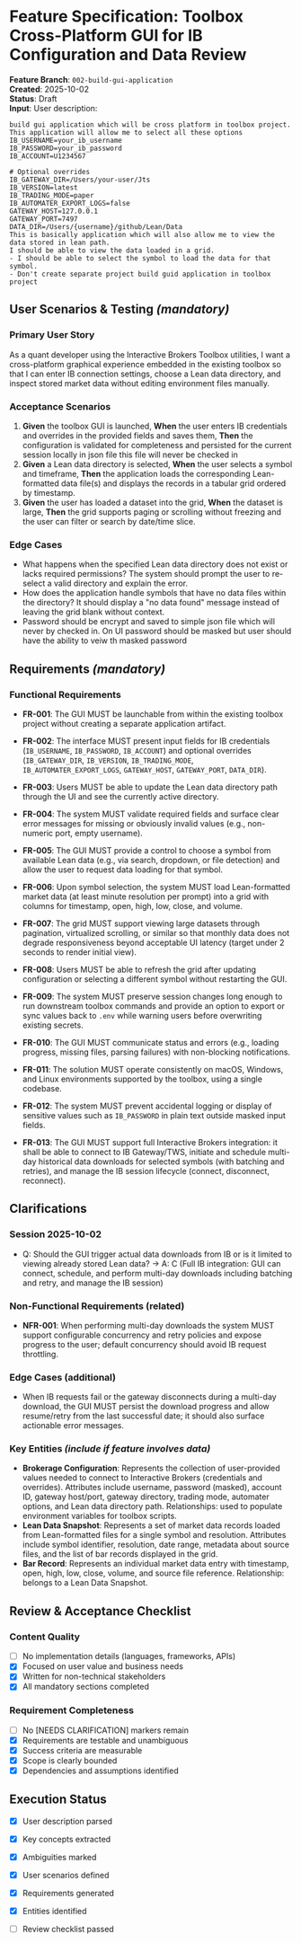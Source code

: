 # Feature Specification: Toolbox Cross-Platform GUI for IB Configuration and Data Review

**Feature Branch**: `002-build-gui-application`  
**Created**: 2025-10-02  
**Status**: Draft  
**Input**: User description:

```text
build gui application which will be cross platform in toolbox project. This application will allow me to select all these options
IB_USERNAME=your_ib_username
IB_PASSWORD=your_ib_password
IB_ACCOUNT=U1234567

# Optional overrides
IB_GATEWAY_DIR=/Users/your-user/Jts
IB_VERSION=latest
IB_TRADING_MODE=paper
IB_AUTOMATER_EXPORT_LOGS=false
GATEWAY_HOST=127.0.0.1
GATEWAY_PORT=7497
DATA_DIR=/Users/{username}/github/Lean/Data
This is basically application which will also allow me to view the data stored in lean path.
I should be able to view the data loaded in a grid.
- I should be able to select the symbol to load the data for that symbol.
- Don't create separate project build guid application in toolbox project
```

## User Scenarios & Testing *(mandatory)*

### Primary User Story

As a quant developer using the Interactive Brokers Toolbox utilities, I want a cross-platform graphical experience embedded in the existing toolbox so that I can enter IB connection settings, choose a Lean data directory, and inspect stored market data without editing environment files manually.

### Acceptance Scenarios

1. **Given** the toolbox GUI is launched, **When** the user enters IB credentials and overrides in the provided fields and saves them, **Then** the configuration is validated for completeness and persisted for the current session locally in json file this file will never be checked in
2. **Given** a Lean data directory is selected, **When** the user selects a symbol and timeframe, **Then** the application loads the corresponding Lean-formatted data file(s) and displays the records in a tabular grid ordered by timestamp.
3. **Given** the user has loaded a dataset into the grid, **When** the dataset is large, **Then** the grid supports paging or scrolling without freezing and the user can filter or search by date/time slice.

### Edge Cases

- What happens when the specified Lean data directory does not exist or lacks required permissions? The system should prompt the user to re-select a valid directory and explain the error.
- How does the application handle symbols that have no data files within the directory? It should display a "no data found" message instead of leaving the grid blank without context.
- Password should be encrypt and saved to simple json file which will never by checked in. On UI password should be masked but user should have the ability to veiw th masked password

## Requirements *(mandatory)*

### Functional Requirements

- **FR-001**: The GUI MUST be launchable from within the existing toolbox project without creating a separate application artifact.
- **FR-002**: The interface MUST present input fields for IB credentials (`IB_USERNAME`, `IB_PASSWORD`, `IB_ACCOUNT`) and optional overrides (`IB_GATEWAY_DIR`, `IB_VERSION`, `IB_TRADING_MODE`, `IB_AUTOMATER_EXPORT_LOGS`, `GATEWAY_HOST`, `GATEWAY_PORT`, `DATA_DIR`).
- **FR-003**: Users MUST be able to update the Lean data directory path through the UI and see the currently active directory.
- **FR-004**: The system MUST validate required fields and surface clear error messages for missing or obviously invalid values (e.g., non-numeric port, empty username).
- **FR-005**: The GUI MUST provide a control to choose a symbol from available Lean data (e.g., via search, dropdown, or file detection) and allow the user to request data loading for that symbol.
- **FR-006**: Upon symbol selection, the system MUST load Lean-formatted market data (at least minute resolution per prompt) into a grid with columns for timestamp, open, high, low, close, and volume.
- **FR-007**: The grid MUST support viewing large datasets through pagination, virtualized scrolling, or similar so that monthly data does not degrade responsiveness beyond acceptable UI latency (target under 2 seconds to render initial view).
- **FR-008**: Users MUST be able to refresh the grid after updating configuration or selecting a different symbol without restarting the GUI.
- **FR-009**: The system MUST preserve session changes long enough to run downstream toolbox commands and provide an option to export or sync values back to `.env` while warning users before overwriting existing secrets.
- **FR-010**: The GUI MUST communicate status and errors (e.g., loading progress, missing files, parsing failures) with non-blocking notifications.
- **FR-011**: The solution MUST operate consistently on macOS, Windows, and Linux environments supported by the toolbox, using a single codebase.
- **FR-012**: The system MUST prevent accidental logging or display of sensitive values such as `IB_PASSWORD` in plain text outside masked input fields.

- **FR-013**: The GUI MUST support full Interactive Brokers integration: it shall be able to connect to IB Gateway/TWS, initiate and schedule multi-day historical data downloads for selected symbols (with batching and retries), and manage the IB session lifecycle (connect, disconnect, reconnect).

## Clarifications

### Session 2025-10-02

- Q: Should the GUI trigger actual data downloads from IB or is it limited to viewing already stored Lean data? → A: C (Full IB integration: GUI can connect, schedule, and perform multi-day downloads including batching and retry, and manage the IB session)

### Non-Functional Requirements (related)

- **NFR-001**: When performing multi-day downloads the system MUST support configurable concurrency and retry policies and expose progress to the user; default concurrency should avoid IB request throttling.

### Edge Cases (additional)

- When IB requests fail or the gateway disconnects during a multi-day download, the GUI MUST persist the download progress and allow resume/retry from the last successful date; it should also surface actionable error messages.

### Key Entities *(include if feature involves data)*

- **Brokerage Configuration**: Represents the collection of user-provided values needed to connect to Interactive Brokers (credentials and overrides). Attributes include username, password (masked), account ID, gateway host/port, gateway directory, trading mode, automater options, and Lean data directory path. Relationships: used to populate environment variables for toolbox scripts.
- **Lean Data Snapshot**: Represents a set of market data records loaded from Lean-formatted files for a single symbol and resolution. Attributes include symbol identifier, resolution, date range, metadata about source files, and the list of bar records displayed in the grid.
- **Bar Record**: Represents an individual market data entry with timestamp, open, high, low, close, volume, and source file reference. Relationship: belongs to a Lean Data Snapshot.

## Review & Acceptance Checklist

### Content Quality

- [ ] No implementation details (languages, frameworks, APIs)
- [x] Focused on user value and business needs
- [x] Written for non-technical stakeholders
- [x] All mandatory sections completed

### Requirement Completeness

- [ ] No [NEEDS CLARIFICATION] markers remain
- [x] Requirements are testable and unambiguous  
- [x] Success criteria are measurable
- [x] Scope is clearly bounded
- [x] Dependencies and assumptions identified

## Execution Status

- [x] User description parsed
- [x] Key concepts extracted
- [x] Ambiguities marked
- [x] User scenarios defined
- [x] Requirements generated
- [x] Entities identified
- [ ] Review checklist passed

